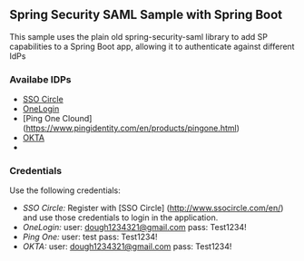 ## Spring Security SAML Sample with Spring Boot ##
This sample uses the plain old spring-security-saml library to add SP capabilities to a Spring Boot app, allowing it to authenticate against different IdPs

### Availabe IDPs ####

- [SSO Circle](http://www.ssocircle.com/en/)
- [OneLogin](https://www.onelogin.com/)
- [Ping One Clound] (https://www.pingidentity.com/en/products/pingone.html)
- [OKTA](https://www.okta.com)
- 
### Credentials ###

Use the following credentials:

- *SSO Circle:* Register with [SSO Circle] (http://www.ssocircle.com/en/) and use those credentials to login in the application.
- *OneLogin:* user: dough1234321@gmail.com pass: Test1234!
- *Ping One:* user: test pass: Test1234!
- *OKTA:* user: dough1234321@gmail.com pass: Test1234!
